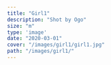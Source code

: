 ```yaml
---
title: "Girl1"
description: "Shot by Ogo"
size: "m"
type: 'image'
date: "2020-03-01"
cover: "/images/girl1/girl1.jpg"
path: "/images/girl1/"
---
```

